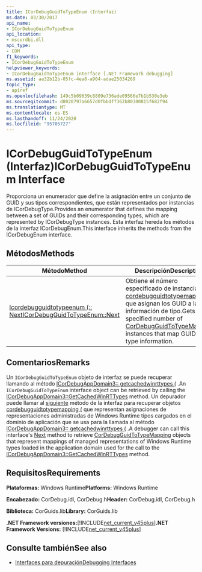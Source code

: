 ```yaml
---
title: ICorDebugGuidToTypeEnum (Interfaz)
ms.date: 03/30/2017
api_name:
- ICorDebugGuidToTypeEnum
api_location:
- mscordbi.dll
api_type:
- COM
f1_keywords:
- ICorDebugGuidToTypeEnum
helpviewer_keywords:
- ICorDebugGuidToTypeEnum interface [.NET Framework debugging]
ms.assetid: aa32b12b-05fc-4ea8-a904-adae25034269
topic_type:
- apiref
ms.openlocfilehash: 149c5b09639c8809e736ade09566e7b1b530e3eb
ms.sourcegitcommit: d8020797a6657d0fbbdff362b80300815f682f94
ms.translationtype: MT
ms.contentlocale: es-ES
ms.lasthandoff: 11/24/2020
ms.locfileid: "95705727"
---
```

# <a name="icordebugguidtotypeenum-interface"></a><span data-ttu-id="dc257-102">ICorDebugGuidToTypeEnum (Interfaz)</span><span class="sxs-lookup"><span data-stu-id="dc257-102">ICorDebugGuidToTypeEnum Interface</span></span>

<span data-ttu-id="dc257-103">Proporciona un enumerador que define la asignación entre un conjunto de GUID y sus tipos correspondientes, que están representados por instancias de ICorDebugType.</span><span class="sxs-lookup"><span data-stu-id="dc257-103">Provides an enumerator that defines the mapping between a set of GUIDs and their corresponding types, which are represented by ICorDebugType instances.</span></span> <span data-ttu-id="dc257-104">Esta interfaz hereda los métodos de la interfaz ICorDebugEnum.</span><span class="sxs-lookup"><span data-stu-id="dc257-104">This interface inherits the methods from the ICorDebugEnum interface.</span></span>  
  
## <a name="methods"></a><span data-ttu-id="dc257-105">Métodos</span><span class="sxs-lookup"><span data-stu-id="dc257-105">Methods</span></span>  
  
|<span data-ttu-id="dc257-106">Método</span><span class="sxs-lookup"><span data-stu-id="dc257-106">Method</span></span>|<span data-ttu-id="dc257-107">Descripción</span><span class="sxs-lookup"><span data-stu-id="dc257-107">Description</span></span>|  
|------------|-----------------|  
|[<span data-ttu-id="dc257-108">Icordebugguidtotypeenum (:: Next</span><span class="sxs-lookup"><span data-stu-id="dc257-108">ICorDebugGuidToTypeEnum::Next</span></span>](icordebugguidtotypeenum-next-method.md)|<span data-ttu-id="dc257-109">Obtiene el número especificado de instancias de [cordebugguidtotypemapping (](cordebugguidtotypemapping-structure.md) que asignan los GUID a la información de tipo.</span><span class="sxs-lookup"><span data-stu-id="dc257-109">Gets the specified number of [CorDebugGuidToTypeMapping](cordebugguidtotypemapping-structure.md) instances that map GUIDs to type information.</span></span>|  
  
## <a name="remarks"></a><span data-ttu-id="dc257-110">Comentarios</span><span class="sxs-lookup"><span data-stu-id="dc257-110">Remarks</span></span>  

 <span data-ttu-id="dc257-111">Un `ICorDebugGuidToTypeEnum` objeto de interfaz se puede recuperar llamando al método [ICorDebugAppDomain3:: getcachedwinrttypes (](icordebugappdomain3-getcachedwinrttypes-method.md) .</span><span class="sxs-lookup"><span data-stu-id="dc257-111">An `ICorDebugGuidToTypeEnum` interface object can be retrieved by calling the [ICorDebugAppDomain3::GetCachedWinRTTypes](icordebugappdomain3-getcachedwinrttypes-method.md) method.</span></span> <span data-ttu-id="dc257-112">Un depurador puede llamar al [siguiente](icordebugguidtotypeenum-next-method.md) método de la interfaz para recuperar objetos [cordebugguidtotypemapping (](cordebugguidtotypemapping-structure.md) que representan asignaciones de representaciones administradas de Windows Runtime tipos cargados en el dominio de aplicación que se usa para la llamada al método [ICorDebugAppDomain3:: getcachedwinrttypes (](icordebugappdomain3-getcachedwinrttypes-method.md) .</span><span class="sxs-lookup"><span data-stu-id="dc257-112">A debugger can call this interface's [Next](icordebugguidtotypeenum-next-method.md) method to retrieve [CorDebugGuidToTypeMapping](cordebugguidtotypemapping-structure.md) objects that represent mappings of managed representations of Windows Runtime types loaded in the application domain used for the call to the [ICorDebugAppDomain3::GetCachedWinRTTypes](icordebugappdomain3-getcachedwinrttypes-method.md) method.</span></span>  
  
## <a name="requirements"></a><span data-ttu-id="dc257-113">Requisitos</span><span class="sxs-lookup"><span data-stu-id="dc257-113">Requirements</span></span>  

 <span data-ttu-id="dc257-114">**Plataformas:** Windows Runtime</span><span class="sxs-lookup"><span data-stu-id="dc257-114">**Platforms:** Windows Runtime</span></span>  
  
 <span data-ttu-id="dc257-115">**Encabezado:** CorDebug.idl, CorDebug.h</span><span class="sxs-lookup"><span data-stu-id="dc257-115">**Header:** CorDebug.idl, CorDebug.h</span></span>  
  
 <span data-ttu-id="dc257-116">**Biblioteca:** CorGuids.lib</span><span class="sxs-lookup"><span data-stu-id="dc257-116">**Library:** CorGuids.lib</span></span>  
  
 <span data-ttu-id="dc257-117">**.NET Framework versiones:**[!INCLUDE[net_current_v45plus](../../../../includes/net-current-v45plus-md.md)]</span><span class="sxs-lookup"><span data-stu-id="dc257-117">**.NET Framework Versions:** [!INCLUDE[net_current_v45plus](../../../../includes/net-current-v45plus-md.md)]</span></span>  
  
## <a name="see-also"></a><span data-ttu-id="dc257-118">Consulte también</span><span class="sxs-lookup"><span data-stu-id="dc257-118">See also</span></span>

- [<span data-ttu-id="dc257-119">Interfaces para depuración</span><span class="sxs-lookup"><span data-stu-id="dc257-119">Debugging Interfaces</span></span>](debugging-interfaces.md)
